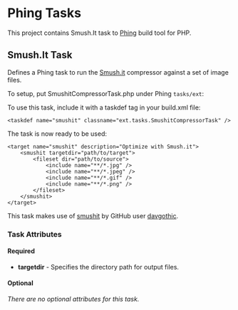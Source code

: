 # Phing Tasks

This project contains Smush.It task to [Phing](http://phing.info) build tool for PHP.

## Smush.It Task

Defines a Phing task to run the [Smush.it](http://www.smushit.com/ysmush.it/) compressor against a set of image files.

To setup, put SmushitCompressorTask.php under Phing `tasks/ext`:

To use this task, include it with a taskdef tag in your build.xml file:

    <taskdef name="smushit" classname="ext.tasks.SmushitCompressorTask" />

The task is now ready to be used:

    <target name="smushit" description="Optimize with Smush.it">
        <smushit targetdir="path/to/target">
            <fileset dir="path/to/source">
                <include name="**/*.jpg" />
                <include name="**/*.jpeg" />
                <include name="**/*.gif" />
                <include name="**/*.png" />
            </fileset>
        </smushit>
    </target>

This task makes use of [smushit](https://github.com/davgothic/SmushIt) by
GitHub user [davgothic](https://github.com/davgothic).

### Task Attributes

#### Required
 - **targetdir** - Specifies the directory path for output files.

#### Optional
_There are no optional attributes for this task._

